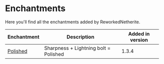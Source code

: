 # Enchantments


Here you'll find all the enchantments added by ReworkedNetherite.


| Enchantment  | Description | Added in version |
|------- | ------- | ------- |
| [Polished](./polished.md) | Sharpness + Lightning bolt = Polished | 1.3.4

